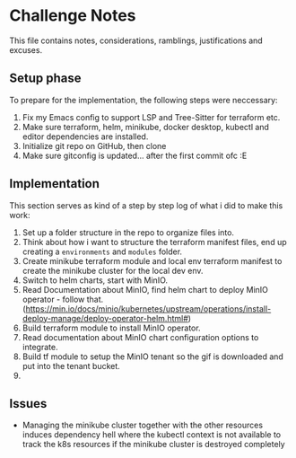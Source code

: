 # Challenge Notes

This file contains notes, considerations, ramblings, justifications and excuses.

## Setup phase

To prepare for the implementation, the following steps were neccessary:

 1. Fix my Emacs config to support LSP and Tree-Sitter for terraform etc.
 2. Make sure terraform, helm, minikube, docker desktop, kubectl and editor dependencies are installed.
 3. Initialize git repo on GitHub, then clone
 4. Make sure gitconfig is updated... after the first commit ofc :E

## Implementation

This section serves as kind of a step by step log of what i did to make this work:

 1. Set up a folder structure in the repo to organize files into.
 2. Think about how i want to structure the terraform manifest files, end up creating a `environments` and `modules` folder.
 3. Create minikube terraform module and local env terraform manifest to create the minikube cluster for the local dev env.
 4. Switch to helm charts, start with MinIO.
 5. Read Documentation about MinIO, find helm chart to deploy MinIO operator - follow that. (https://min.io/docs/minio/kubernetes/upstream/operations/install-deploy-manage/deploy-operator-helm.html#)
 6. Build terraform module to install MinIO operator.
 7. Read documentation about MinIO chart configuration options to integrate.
 8. Build tf module to setup the MinIO tenant so the gif is downloaded and put into the tenant bucket.
 9. 
 
 
 
 ## Issues
 
 - Managing the minikube cluster together with the other resources induces dependency hell where the kubectl context is not available to track the k8s resources if the minikube cluster is destroyed completely
 
 

